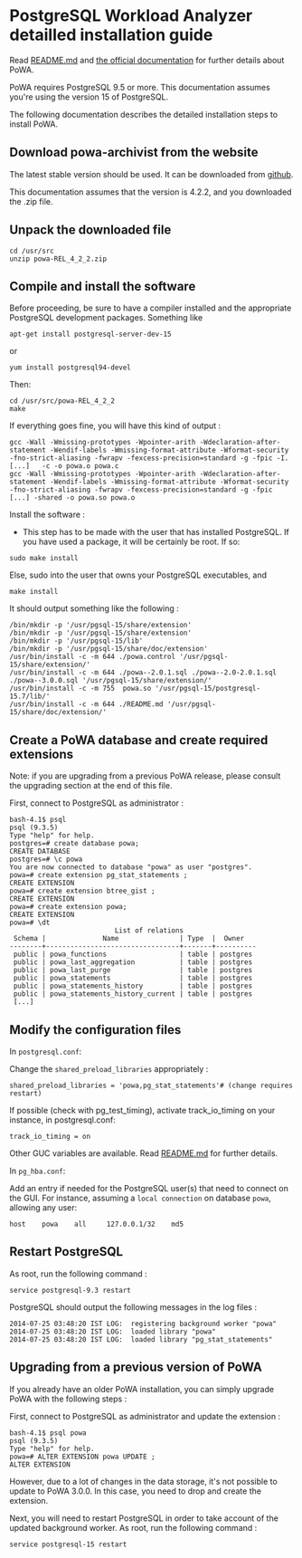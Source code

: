 PostgreSQL Workload Analyzer detailled installation guide
=========================================================

Read [README.md](https://github.com/powa-team/powa/blob/master/README.md) and
[the official documentation](http://powa.readthedocs.io/) for further details
about PoWA.

PoWA requires PostgreSQL 9.5 or more. This documentation assumes you're using
the version 15 of PostgreSQL.

The following documentation describes the detailed installation steps to install
PoWA.


Download powa-archivist from the website
----------------------------------------

The latest stable version should be used. It can be downloaded from
[github](https://github.com/powa-team/powa-archivist/releases/latest).

This documentation assumes that the version is 4.2.2, and you downloaded
the .zip file.

Unpack the downloaded file
--------------------------

```
cd /usr/src
unzip powa-REL_4_2_2.zip
```

Compile and install the software
--------------------------------

Before proceeding, be sure to have a compiler installed and the appropriate PostgreSQL development packages. Something like
```
apt-get install postgresql-server-dev-15
```
or
```
yum install postgresql94-devel
```

Then:
```
cd /usr/src/powa-REL_4_2_2
make
```

If everything goes fine, you will have this kind of output :
```
gcc -Wall -Wmissing-prototypes -Wpointer-arith -Wdeclaration-after-statement -Wendif-labels -Wmissing-format-attribute -Wformat-security -fno-strict-aliasing -fwrapv -fexcess-precision=standard -g -fpic -I. [...]   -c -o powa.o powa.c
gcc -Wall -Wmissing-prototypes -Wpointer-arith -Wdeclaration-after-statement -Wendif-labels -Wmissing-format-attribute -Wformat-security -fno-strict-aliasing -fwrapv -fexcess-precision=standard -g -fpic [...] -shared -o powa.so powa.o
```

Install the software :

- This step has to be made with the user that has installed PostgreSQL. If you
  have used a package, it will be certainly be root. If so:
```
sudo make install
```
Else, sudo into the user that owns your PostgreSQL executables, and
```
make install
```

It should output something like the following :
```
/bin/mkdir -p '/usr/pgsql-15/share/extension'
/bin/mkdir -p '/usr/pgsql-15/share/extension'
/bin/mkdir -p '/usr/pgsql-15/lib'
/bin/mkdir -p '/usr/pgsql-15/share/doc/extension'
/usr/bin/install -c -m 644 ./powa.control '/usr/pgsql-15/share/extension/'
/usr/bin/install -c -m 644 ./powa--2.0.1.sql ./powa--2.0-2.0.1.sql ./powa--3.0.0.sql '/usr/pgsql-15/share/extension/'
/usr/bin/install -c -m 755  powa.so '/usr/pgsql-15/postgresql-15.7/lib/'
/usr/bin/install -c -m 644 ./README.md '/usr/pgsql-15/share/doc/extension/'
```


Create a PoWA database and create required extensions
-----------------------------------------------------

Note: if you are upgrading from a previous PoWA release, please consult the
upgrading section at the end of this file.


First, connect to PostgreSQL as administrator :
```
bash-4.1$ psql
psql (9.3.5)
Type "help" for help.
postgres=# create database powa;
CREATE DATABASE
postgres=# \c powa
You are now connected to database "powa" as user "postgres".
powa=# create extension pg_stat_statements ;
CREATE EXTENSION
powa=# create extension btree_gist ;
CREATE EXTENSION
powa=# create extension powa;
CREATE EXTENSION
powa=# \dt
                          List of relations
 Schema |              Name               | Type  |  Owner
--------+---------------------------------+-------+----------
 public | powa_functions                  | table | postgres
 public | powa_last_aggregation           | table | postgres
 public | powa_last_purge                 | table | postgres
 public | powa_statements                 | table | postgres
 public | powa_statements_history         | table | postgres
 public | powa_statements_history_current | table | postgres
 [...]
```


Modify the configuration files
------------------------------

In `postgresql.conf`:

Change the `shared_preload_libraries` appropriately :
```
shared_preload_libraries = 'powa,pg_stat_statements'# (change requires restart)
```

If possible (check with pg_test_timing), activate track_io_timing on your instance, in postgresql.conf:

```
track_io_timing = on
```

Other GUC variables are available. Read [README.md](https://github.com/powa-team/powa/blob/master/README.md) for further details.

In `pg_hba.conf`:

Add an entry if needed for the PostgreSQL user(s) that need to connect on the GUI.
For instance, assuming a `local connection` on database `powa`, allowing any user:

`host    powa    all     127.0.0.1/32    md5`

Restart PostgreSQL
------------------

As root, run the following command :
```
service postgresql-9.3 restart
```

PostgreSQL should output the following messages in the log files :
```
2014-07-25 03:48:20 IST LOG:  registering background worker "powa"
2014-07-25 03:48:20 IST LOG:  loaded library "powa"
2014-07-25 03:48:20 IST LOG:  loaded library "pg_stat_statements"
```

Upgrading from a previous version of PoWA
-----------------------------------------

If you already have an older PoWA installation, you can simply upgrade PoWA with the following steps :

First, connect to PostgreSQL as administrator and update the extension :
```
bash-4.1$ psql powa
psql (9.3.5)
Type "help" for help.
powa=# ALTER EXTENSION powa UPDATE ;
ALTER EXTENSION
```

However, due to a lot of changes in the data storage, it's not possible to
update to PoWA 3.0.0. In this case, you need to drop and create the extension.

Next, you will need to restart PostgreSQL in order to take account of the
updated background worker. As root, run the following command :
```
service postgresql-15 restart
```
